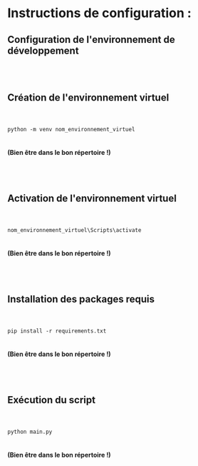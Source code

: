<html>
<h1>Instructions de configuration :</h1>
   
<h2>Configuration de l'environnement de développement</h2>
    <br>
    </br>  
<h2>Création de l'environnement virtuel</h2>
    <br>
    </br>  
<code>python -m venv nom_environnement_virtuel</code>
    <br>
    </br>  
<h4>(Bien être dans le bon répertoire !)</h4>
    <br>
    </br>  

<h2>Activation de l'environnement virtuel</h2>
    <br>
    </br>  
<code>nom_environnement_virtuel\Scripts\activate</code>
    <br>
    </br>  
<h4>(Bien être dans le bon répertoire !)</h4>
    <br>
    </br>  

<h2>Installation des packages requis</h2>
    <br>
    </br>  
<code>pip install -r requirements.txt</code>
    <br>
    </br>  
<h4>(Bien être dans le bon répertoire !)</h4>   
    <br>
    </br>  

<h2>Exécution du script</h2>
    <br>
    </br>  
<code>python main.py</code>
    <br>
    </br> 
<h4>(Bien être dans le bon répertoire !)</h4>
    <br>
    </br> 
    </html>
    
